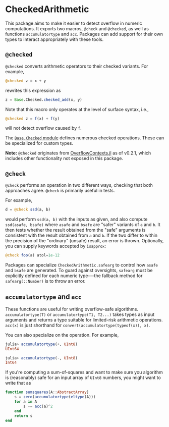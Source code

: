 # CheckedArithmetic

This package aims to make it easier to detect overflow in numeric computations.
It exports two macros, `@check` and `@checked`, as well as functions
`accumulatortype` and `acc`.
Packages can add support for their own types to interact appropriately
with these tools.

## `@checked`

`@checked` converts arithmetic operators to their checked variants.
For example,

```julia
@checked z = x + y
```

rewrites this expression as

```julia
z = Base.Checked.checked_add(x, y)
```

Note that this macro only operates at the level of surface syntax, i.e.,

```julia
@checked z = f(x) + f(y)
```

will not detect overflow caused by `f`.

The [`Base.Checked` module](https://github.com/JuliaLang/julia/blob/master/base/checked.jl) defines numerous checked operations.
These can be specialized for custom types.

**Note:** `@checked` originates from [OverflowContexts.jl](https://github.com/JuliaMath/OverflowContexts.jl) as of v0.2.1, which includes other functionality not exposed in this package.

## `@check`

`@check` performs an operation in two different ways,
checking that both approaches agree.
`@check` is primarily useful in tests.

For example,

```julia
d = @check ssd(a, b)
```

would perform `ssd(a, b)` with the inputs as given, and also compute `ssd(asafe, bsafe)`
where `asafe` and `bsafe` are "safer" variants of `a` and `b`.
It then tests whether the result obtained from the "safe" arguments is consistent with
the result obtained from `a` and `b`.
If the two differ to within the precision of the "ordinary" (unsafe) result, an
error is thrown.
Optionally, you can supply keywords accepted by `isapprox`:

```julia
@check foo(a) atol=1e-12
```

Packages can specialize `CheckedArithmetic.safearg` to control how `asafe` and `bsafe`
are generated. To guard against oversights, `safearg` must be explicitly defined for
each numeric type---the fallback method for `safearg(::Number)` is to throw an error.

## `accumulatortype` and `acc`

These functions are useful for writing overflow-safe algorithms.
`accumulatortype(T)` or `accumulatortype(T1, T2...)` takes types as input arguments
and returns a type suitable for limited-risk arithmetic operations.
`acc(x)` is just shorthand for `convert(accumulatortype(typeof(x)), x)`.

You can also specialize on the operation. For example,

```julia
julia> accumulatortype(+, UInt8)
UInt64

julia> accumulatortype(-, UInt8)
Int64
```

If you're computing a sum-of-squares and want to make sure you algorithm is (reasonably)
safe for an input array of `UInt8` numbers, you might want to write that as

```julia
function sumsquares(A::AbstractArray)
    s = zero(accumulatortype(eltype(A)))
    for a in A
        s += acc(a)^2
    end
    return s
end
```

